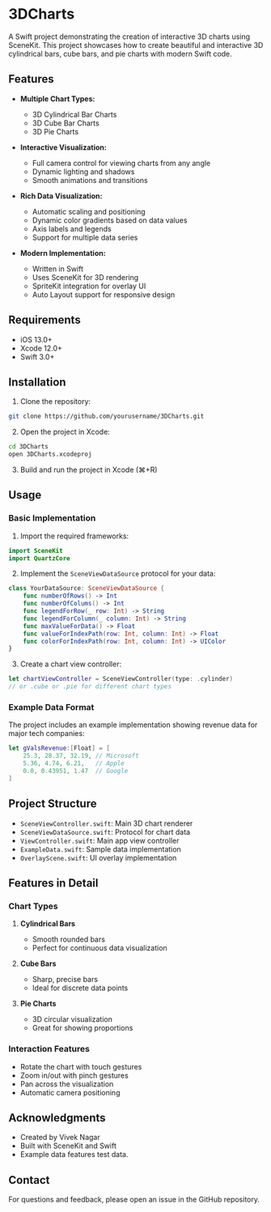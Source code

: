 # 3DCharts

A Swift project demonstrating the creation of interactive 3D charts using SceneKit. This project showcases how to create beautiful and interactive 3D cylindrical bars, cube bars, and pie charts with modern Swift code.

## Features

- **Multiple Chart Types:**
  - 3D Cylindrical Bar Charts
  - 3D Cube Bar Charts
  - 3D Pie Charts

- **Interactive Visualization:**
  - Full camera control for viewing charts from any angle
  - Dynamic lighting and shadows
  - Smooth animations and transitions

- **Rich Data Visualization:**
  - Automatic scaling and positioning
  - Dynamic color gradients based on data values
  - Axis labels and legends
  - Support for multiple data series

- **Modern Implementation:**
  - Written in Swift
  - Uses SceneKit for 3D rendering
  - SpriteKit integration for overlay UI
  - Auto Layout support for responsive design

## Requirements

- iOS 13.0+
- Xcode 12.0+
- Swift 3.0+

## Installation

1. Clone the repository:
```bash
git clone https://github.com/yourusername/3DCharts.git
```

2. Open the project in Xcode:
```bash
cd 3DCharts
open 3DCharts.xcodeproj
```

3. Build and run the project in Xcode (⌘+R)

## Usage

### Basic Implementation

1. Import the required frameworks:
```swift
import SceneKit
import QuartzCore
```

2. Implement the `SceneViewDataSource` protocol for your data:
```swift
class YourDataSource: SceneViewDataSource {
    func numberOfRows() -> Int
    func numberOfColums() -> Int
    func legendForRow(_ row: Int) -> String
    func legendForColumn(_ column: Int) -> String
    func maxValueForData() -> Float
    func valueForIndexPath(row: Int, column: Int) -> Float
    func colorForIndexPath(row: Int, column: Int) -> UIColor
}
```

3. Create a chart view controller:
```swift
let chartViewController = SceneViewController(type: .cylinder)
// or .cube or .pie for different chart types
```

### Example Data Format

The project includes an example implementation showing revenue data for major tech companies:
```swift
let gValsRevenue:[Float] = [
    25.3, 28.37, 32.19, // Microsoft
    5.36, 4.74, 6.21,   // Apple
    0.0, 0.43951, 1.47  // Google
]
```

## Project Structure

- `SceneViewController.swift`: Main 3D chart renderer
- `SceneViewDataSource.swift`: Protocol for chart data
- `ViewController.swift`: Main app view controller
- `ExampleData.swift`: Sample data implementation
- `OverlayScene.swift`: UI overlay implementation

## Features in Detail

### Chart Types

1. **Cylindrical Bars**
   - Smooth rounded bars
   - Perfect for continuous data visualization

2. **Cube Bars**
   - Sharp, precise bars
   - Ideal for discrete data points

3. **Pie Charts**
   - 3D circular visualization
   - Great for showing proportions

### Interaction Features

- Rotate the chart with touch gestures
- Zoom in/out with pinch gestures
- Pan across the visualization
- Automatic camera positioning



## Acknowledgments

- Created by Vivek Nagar
- Built with SceneKit and Swift
- Example data features test data.

## Contact

For questions and feedback, please open an issue in the GitHub repository.
